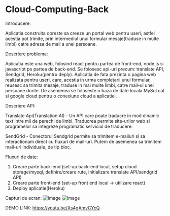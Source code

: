 # Cloud-Computing-Back

Introducere:

Aplicatia construita doreste sa creeze un portal web pentru useri, astfel acestia pot trimite, prin intermediul unui formular mesaje(traduse in multe limbi) catre adresa de mail a unei persoane. 

Descriere problema:

Aplicatia este una web, folosind react pentru partea de front-end, node.js si javascript pe partea de back-end. Se folosesc api-uri precum: translate API, Sendgrid, Heroku(pentru deply). Aplicatia de fata prezinta o pagina web realizata pentru useri, care, acestia in urma completarii unui formular, reusesc sa trimita mesaje, traduse in mai multe limbi, catre mail-ul unei persoane dorite. De asemenea se foloseste o baza de date locala MySql cat si google cloud pentru o conexiune cloud a aplicatiei.

Descriere API:

Translate Api(Translation AI) - Un API care poate traducre in mod dinamic text intre mii de perechi de limbi. Traducrea permite site-urilor web si programelor sa integreze programatic serviciul de traducere.

SendGrid - Conectorul Sendgrid permite sa trimitem e-mailuri si sa interactionam direct cu fluxuri de mail-uri. Putem de asemenea sa trimitem mail-uri individuale, de tip bloc.

Fluxuri de date:

1. Creare parte back-end (set-up back-end local, setup cloud storage/mysql, definire/creare rute, initializare translate API/sendgrid API)
2. Creare parte front-end (set-up front end local -> utilizare react)
3. Deploy aplicatie(Heroku)

Capturi de ecran:
![image](https://user-images.githubusercontent.com/64654536/168339878-c6976c69-c1b1-492b-91b3-c896423c9ace.png)
![image](https://user-images.githubusercontent.com/64654536/168339925-0831fb70-f5dc-4367-a163-b2e8d1ddd861.png)


DEMO LINK: https://youtu.be/Xs4gAmvCYcQ
